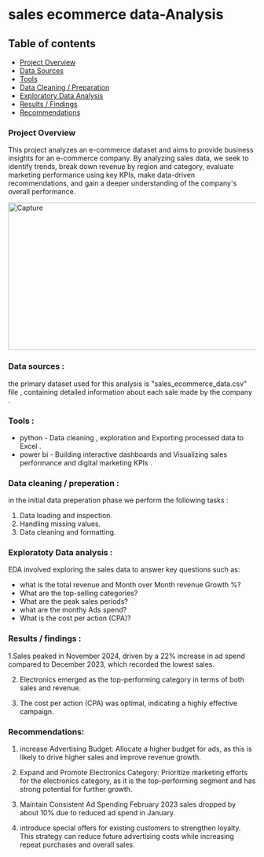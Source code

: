 # sales ecommerce data-Analysis

## Table of contents
- [Project Overview](#project-overview)
- [Data Sources](#data-sources)
- [Tools](#tools)
- [Data Cleaning / Preparation](#data-cleaning--preparation)
- [Exploratory Data Analysis](#exploratory-data-analysis)
- [Results / Findings](#results--findings)
- [Recommendations](#recommendations)



### Project Overview


This project analyzes an e-commerce dataset and aims to provide business insights for an e-commerce company. 
By analyzing sales data, we seek to identify trends, break down revenue by region and category, evaluate marketing 
performance using key KPIs, make data-driven recommendations, and gain a deeper understanding of the company's overall performance.




<img width="600" height="300" alt="Capture" src="https://github.com/user-attachments/assets/a8fc11e7-6acb-4a6d-a42c-b41d26e63938" />



### Data sources :

the primary dataset used for this analysis is "sales_ecommerce_data.csv" file , containing detailed information about each sale made by the company .


### Tools :

- python - Data cleaning , exploration and Exporting processed data to Excel .
- power bi - Building interactive dashboards and Visualizing sales performance and digital marketing KPIs .


### Data cleaning / preperation :

in the initial data preperation phase we perform the following tasks :
1. Data loading and inspection.
2. Handling missing values.
3. Data cleaning and formatting.


### Exploratoty Data analysis :
EDA involved exploring the sales data to answer key questions such as:

- what is the total revenue and Month over Month revenue Growth %?
- What are the top-selling categories?
- What are the peak sales periods?
- what are the monthy Ads spend?
- What is the cost per action (CPA)?


### Results / findings :

 1.Sales peaked in November 2024, driven by a 22% increase in ad spend compared to December 2023, which recorded the lowest sales.

 2. Electronics emerged as the top-performing category in terms of both sales and revenue.

 3. The cost per action (CPA) was optimal, indicating a highly effective campaign.


### Recommendations:

1. increase Advertising Budget:
   Allocate a higher budget for ads, as this is likely to drive higher sales and improve revenue growth.

2. Expand and Promote Electronics Category:
   Prioritize marketing efforts for the electronics category, as it is the top-performing segment and has strong potential for further growth.

3. Maintain Consistent Ad Spending
   February 2023 sales dropped by about 10% due to reduced ad spend in January.

4. introduce special offers for existing customers to strengthen loyalty.
   This strategy can reduce future advertising costs while increasing repeat purchases and overall sales.




